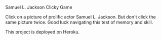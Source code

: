 Samuel L. Jackson Clicky Game

Click on a picture of prolific actor Samuel L. Jackson. But don't click the same picture twice. Good luck navigating this test of memory and skill.

This project is deployed on Heroku.

